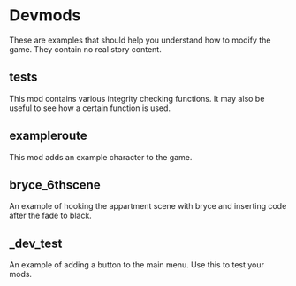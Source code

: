 # Devmods

These are examples that should help you understand how to modify the game. They contain no real story content.

## tests
This mod contains various integrity checking functions. It may also be useful to see how a certain function is used.

## exampleroute
This mod adds an example character to the game. 

## bryce_6thscene
An example of hooking the appartment scene with bryce and inserting code after the fade to black. 

## _dev_test
An example of adding a button to the main menu. Use this to test your mods. 
